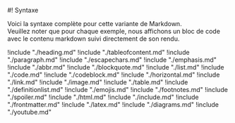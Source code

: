 #! Syntaxe

Voici la syntaxe complète pour cette variante de Markdown.  
Veuillez noter que pour chaque exemple, nous affichons un bloc de code avec le contenu markdown suivi directement de son rendu.  

!include "./heading.md"
!include "./tableofcontent.md"
!include "./paragraph.md"
!include "./escapechars.md"
!include "./emphasis.md"
!include "./abbr.md"
!include "./blockquote.md"
!include "./list.md"
!include "./code.md"
!include "./codeblock.md"
!include "./horizontal.md"
!include "./link.md"
!include "./image.md"
!include "./table.md"
!include "./definitionlist.md"
!include "./emojis.md"
!include "./footnotes.md"
!include "./spoiler.md"
!include "./html.md"
!include "./include.md"
!include "./frontmatter.md"
!include "./latex.md"
!include "./diagrams.md"
!include "./youtube.md"
